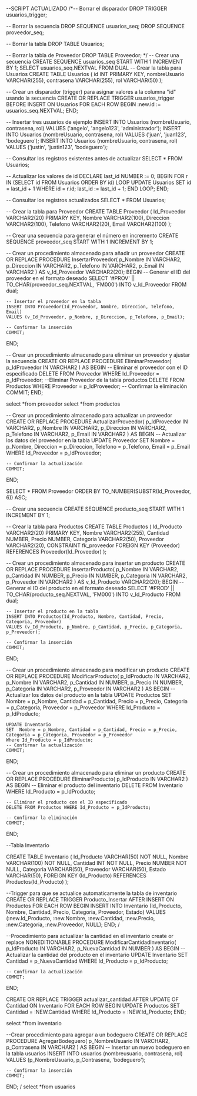 --SCRIPT ACTUALIZADO
/*-- Borrar el disparador
DROP TRIGGER usuarios_trigger;

-- Borrar la secuencia
DROP SEQUENCE usuarios_seq;
DROP SEQUENCE proveedor_seq;

-- Borrar la tabla
DROP TABLE Usuarios;

-- Borrar la tabla de Proveedor
DROP TABLE Proveedor;
*/
-- Crear una secuencia
CREATE SEQUENCE usuarios_seq START WITH 1 INCREMENT BY 1;
SELECT usuarios_seq.NEXTVAL FROM DUAL
-- Crear la tabla para Usuarios
CREATE TABLE Usuarios (
    id INT PRIMARY KEY,
    nombreUsuario VARCHAR(255),
    contrasena VARCHAR(255),
    rol VARCHAR(50)
);

-- Crear un disparador (trigger) para asignar valores a la columna "id" usando la secuencia
CREATE OR REPLACE TRIGGER usuarios_trigger
BEFORE INSERT ON Usuarios
FOR EACH ROW
BEGIN
    :new.id := usuarios_seq.NEXTVAL;
END;

-- Insertar tres usuarios de ejemplo
INSERT INTO Usuarios (nombreUsuario, contrasena, rol) VALUES ('angelo', 'angelo123', 'administrador');
INSERT INTO Usuarios (nombreUsuario, contrasena, rol) VALUES ('juan', 'juan123', 'bodeguero');
INSERT INTO Usuarios (nombreUsuario, contrasena, rol) VALUES ('justin', 'justin123', 'bodeguero');


-- Consultar los registros existentes antes de actualizar
SELECT * FROM Usuarios;

-- Actualizar los valores de id
DECLARE
  last_id NUMBER := 0;
BEGIN
  FOR r IN (SELECT id FROM Usuarios ORDER BY id) LOOP
    UPDATE Usuarios SET id = last_id + 1 WHERE id = r.id;
    last_id := last_id + 1;
  END LOOP;
END;

-- Consultar los registros actualizados
SELECT * FROM Usuarios;

-- Crear la tabla para Proveedor
CREATE TABLE Proveedor (
    Id_Proveedor VARCHAR2(20) PRIMARY KEY,
    Nombre VARCHAR2(100),
    Direccion VARCHAR2(100),
    Telefono VARCHAR2(20),
    Email VARCHAR2(100)
);

-- Crear una secuencia para generar el número en incremento
CREATE SEQUENCE proveedor_seq START WITH 1 INCREMENT BY 1;

-- Crear un procedimiento almacenado para añadir un proveedor
CREATE OR REPLACE PROCEDURE InsertarProveedor(
    p_Nombre IN VARCHAR2,
    p_Direccion IN VARCHAR2,
    p_Telefono IN VARCHAR2,
    p_Email IN VARCHAR2
) AS
    v_Id_Proveedor VARCHAR2(20);
BEGIN
    -- Generar el ID del proveedor en el formato deseado
    SELECT '#PROV' || TO_CHAR(proveedor_seq.NEXTVAL, 'FM000')
    INTO v_Id_Proveedor
    FROM dual;

    -- Insertar el proveedor en la tabla
    INSERT INTO Proveedor(Id_Proveedor, Nombre, Direccion, Telefono, Email)
    VALUES (v_Id_Proveedor, p_Nombre, p_Direccion, p_Telefono, p_Email);

    -- Confirmar la inserción
    COMMIT;
END;



-- Crear un procedimiento almacenado para eliminar un proveedor y ajustar la secuencia
CREATE OR REPLACE PROCEDURE EliminarProveedor(
    p_IdProveedor IN VARCHAR2
) AS
BEGIN
    -- Eliminar el proveedor con el ID especificado
    DELETE FROM Proveedor
    WHERE Id_Proveedor = p_IdProveedor;
    --Eliminar Proveedor de la tabla productos
    DELETE FROM Productos
    WHERE Proveedor = p_IdProveedor;
    -- Confirmar la eliminación
    COMMIT;
END;

select *from proveedor
select *from productos

-- Crear un procedimiento almacenado para actualizar un proveedor
CREATE OR REPLACE PROCEDURE ActualizarProveedor(
    p_IdProveedor IN VARCHAR2,
    p_Nombre IN VARCHAR2,
    p_Direccion IN VARCHAR2,
    p_Telefono IN VARCHAR2,
    p_Email IN VARCHAR2
) AS
BEGIN
    -- Actualizar los datos del proveedor en la tabla
    UPDATE Proveedor
    SET Nombre = p_Nombre, Direccion = p_Direccion, Telefono = p_Telefono, Email = p_Email
    WHERE Id_Proveedor = p_IdProveedor;
    
    -- Confirmar la actualización
    COMMIT;
END;


SELECT * FROM Proveedor
ORDER BY TO_NUMBER(SUBSTR(Id_Proveedor, 6)) ASC;

-- Crear una secuencia
CREATE SEQUENCE producto_seq START WITH 1 INCREMENT BY 1;

-- Crear la tabla para Productos
CREATE TABLE Productos (
    Id_Producto VARCHAR2(20) PRIMARY KEY,
    Nombre VARCHAR2(255),
    Cantidad NUMBER,
    Precio NUMBER,
    Categoria VARCHAR2(50),
    Proveedor VARCHAR2(20),
    CONSTRAINT fk_proveedor FOREIGN KEY (Proveedor) REFERENCES Proveedor(Id_Proveedor)
);

-- Crear un procedimiento almacenado para insertar un producto
CREATE OR REPLACE PROCEDURE InsertarProducto(
    p_Nombre IN VARCHAR2,
    p_Cantidad IN NUMBER,
    p_Precio IN NUMBER,
    p_Categoria IN VARCHAR2,
    p_Proveedor IN VARCHAR2
) AS
    v_Id_Producto VARCHAR2(20);
BEGIN
    -- Generar el ID del producto en el formato deseado
    SELECT '#PROD' || TO_CHAR(producto_seq.NEXTVAL, 'FM000')
    INTO v_Id_Producto
    FROM dual;

    -- Insertar el producto en la tabla
    INSERT INTO Productos(Id_Producto, Nombre, Cantidad, Precio, Categoria, Proveedor)
    VALUES (v_Id_Producto, p_Nombre, p_Cantidad, p_Precio, p_Categoria, p_Proveedor);

    -- Confirmar la inserción
    COMMIT;
END;

-- Crear un procedimiento almacenado para modificar un producto
CREATE OR REPLACE PROCEDURE ModificarProducto(
    p_IdProducto IN VARCHAR2,
    p_Nombre IN VARCHAR2,
    p_Cantidad IN NUMBER,
    p_Precio IN NUMBER,
    p_Categoria IN VARCHAR2,
    p_Proveedor IN VARCHAR2
) AS
BEGIN
    -- Actualizar los datos del producto en la tabla
    UPDATE Productos
    SET Nombre = p_Nombre, Cantidad = p_Cantidad, Precio = p_Precio, Categoria = p_Categoria, Proveedor = p_Proveedor
    WHERE Id_Producto = p_IdProducto;
    
    UPDATE Inventario
    SET  Nombre = p_Nombre, Cantidad = p_Cantidad, Precio = p_Precio, Categoria = p_Categoria, Proveedor = p_Proveedor
    Where Id_Producto = p_IdProducto;
    -- Confirmar la actualización
    COMMIT;
END;

-- Crear un procedimiento almacenado para eliminar un producto
CREATE OR REPLACE PROCEDURE EliminarProducto(
    p_IdProducto IN VARCHAR2
) AS
BEGIN
    -- Eliminar el producto del inventario
    DELETE FROM Inventario WHERE Id_Producto = p_IdProducto;
    
    -- Eliminar el producto con el ID especificado
    DELETE FROM Productos WHERE Id_Producto = p_IdProducto;
    
    -- Confirmar la eliminación
    COMMIT;
END;


--Tabla Inventario 

CREATE TABLE Inventario (
    Id_Producto VARCHAR(50) NOT NULL,
    Nombre VARCHAR(100) NOT NULL,
    Cantidad INT NOT NULL,
    Precio NUMBER NOT NULL,
    Categoria VARCHAR(50),
    Proveedor VARCHAR(50),
    Estado VARCHAR(50),
    FOREIGN KEY (Id_Producto) REFERENCES Productos(Id_Producto)
);


--Trigger para que se actualice automaticamente la tabla de inventario
CREATE OR REPLACE TRIGGER Producto_Insertar
AFTER INSERT ON Productos
FOR EACH ROW
BEGIN
  INSERT INTO Inventario (Id_Producto, Nombre, Cantidad, Precio, Categoria, Proveedor, Estado)
  VALUES (:new.Id_Producto, :new.Nombre, :new.Cantidad, :new.Precio, :new.Categoria, :new.Proveedor, NULL);
END;
/

--Procedimiento para actualizar la cantidad en el inventario
create or replace NONEDITIONABLE PROCEDURE ModificarCantidadInventario(
    p_IdProducto IN VARCHAR2,
    p_NuevaCantidad IN NUMBER
) AS
BEGIN
    -- Actualizar la cantidad del producto en el inventario
    UPDATE Inventario
    SET Cantidad = p_NuevaCantidad
    WHERE Id_Producto = p_IdProducto;

    -- Confirmar la actualización
    COMMIT;
END;

CREATE OR REPLACE TRIGGER actualizar_cantidad
AFTER UPDATE OF Cantidad ON Inventario
FOR EACH ROW
BEGIN
    UPDATE Productos
    SET Cantidad = :NEW.Cantidad
    WHERE Id_Producto = :NEW.Id_Producto;
END;

select *from inventario

--Crear procedimiento para agregar a un bodeguero
CREATE OR REPLACE PROCEDURE AgregarBodeguero(
    p_NombreUsuario IN VARCHAR2,
    p_Contrasena IN VARCHAR2
) AS
BEGIN
    -- Insertar un nuevo bodeguero en la tabla usuarios
    INSERT INTO usuarios (nombreusuario, contrasena, rol)
    VALUES (p_NombreUsuario, p_Contrasena, 'bodeguero');
    
    -- Confirmar la inserción
    COMMIT;
END;
/
select *from usuarios
